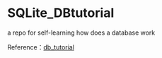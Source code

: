 # SQLite_DBtutorial
a repo for self-learning how does a database work

Reference：[db_tutorial](https://cstack.github.io/db_tutorial/)
